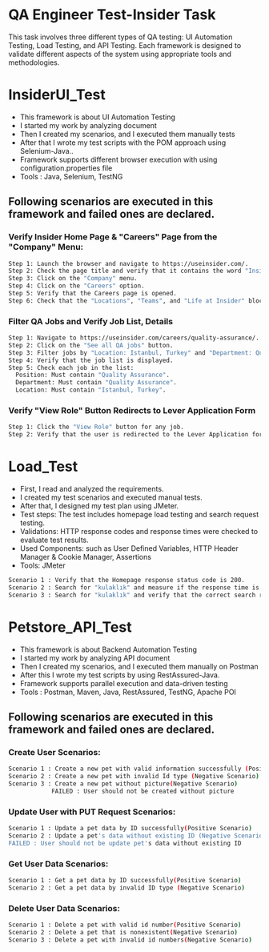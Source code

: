 # QA Engineer Test-Insider Task
This task involves three different types of QA testing: UI Automation Testing, Load Testing, and API Testing. Each framework is designed to validate different aspects of the system using appropriate tools and methodologies.


# InsiderUI_Test
- This framework is about UI Automation Testing
- I started my work by analyzing document
- Then I created my scenarios, and I executed them manually tests
- After that I wrote my test scripts with the POM approach using Selenium-Java..
- Framework supports different browser execution with using configuration.properties file
- Tools : Java, Selenium, TestNG
## Following scenarios are executed in this framework and failed ones are declared.

###  Verify Insider Home Page & "Careers" Page from the "Company" Menu:
```bash
Step 1: Launch the browser and navigate to https://useinsider.com/.
Step 2: Check the page title and verify that it contains the word "Insider".
Step 3: Click on the "Company" menu.
Step 4: Click on the "Careers" option.
Step 5: Verify that the Careers page is opened.
Step 6: Check that the "Locations", "Teams", and "Life at Insider" blocks are displayed.
```
### Filter QA Jobs and Verify Job List, Details 
```bash
Step 1: Navigate to https://useinsider.com/careers/quality-assurance/.
Step 2: Click on the "See all QA jobs" button.
Step 3: Filter jobs by "Location: Istanbul, Turkey" and "Department: Quality Assurance".
Step 4: Verify that the job list is displayed.
Step 5: Check each job in the list:
  Position: Must contain "Quality Assurance".
  Department: Must contain "Quality Assurance".
  Location: Must contain "Istanbul, Turkey".
```
### Verify "View Role" Button Redirects to Lever Application Form
```bash
Step 1: Click the "View Role" button for any job.
Step 2: Verify that the user is redirected to the Lever Application form page.
```
# Load_Test
- First, I read and analyzed the requirements.
- I created my test scenarios and executed manual tests.
- After that, I designed my test plan using JMeter.
- Test steps: The test includes homepage load testing and search request testing.
- Validations: HTTP response codes and response times were checked to evaluate test results.
- Used Components: such as User Defined Variables, HTTP Header Manager & Cookie Manager, Assertions
- Tools: JMeter

```bash
Scenario 1 : Verify that the Homepage response status code is 200. 
Scenario 2 : Search for "kulaklık" and measure if the response time is less than 2 seconds. 
Scenario 3 : Search for "kulaklık" and verify that the correct search results are displayed.
```

# Petstore_API_Test
- This framework is about Backend Automation Testing
- I started my work by analyzing API document
- Then I created my scenarios, and I executed them manually on Postman
- After this I wrote my test scripts by using RestAssured-Java.
- Framework supports parallel execution and data-driven testing
- Tools : Postman, Maven, Java, RestAssured, TestNG, Apache POI
## Following scenarios are executed in this framework and failed ones are declared.


### Create User Scenarios:
```bash
Scenario 1 : Create a new pet with valid information successfully (Positive Scenario)
Scenario 2 : Create a new pet with invalid Id type (Negative Scenario)
Scenario 3 : Create a new pet without picture(Negative Scenario)
            FAILED : User should not be created without picture
```
### Update User with PUT Request Scenarios:
```bash
Scenario 1 : Update a pet data by ID successfully(Positive Scenario) 
Scenario 2 : Update a pet's data without existing ID (Negative Scenario)
FAILED : User should not be update pet's data without existing ID
```
### Get User Data Scenarios:
```bash
Scenario 1 : Get a pet data by ID successfully(Positive Scenario) 
Scenario 2 : Get a pet data by invalid ID type (Negative Scenario)
```
### Delete User Data Scenarios:
```bash
Scenario 1 : Delete a pet with valid id number(Positive Scenario) 
Scenario 2 : Delete a pet that is nonexistent(Negative Scenario)
Scenario 3 : Delete a pet with invalid id numbers(Negative Scenario)
```

